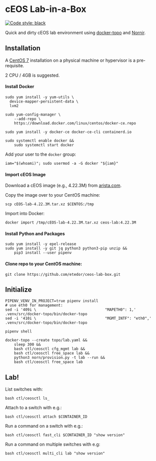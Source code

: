 # cEOS Lab-in-a-Box
[![Code style: black](https://img.shields.io/badge/code%20style-black-000000.svg)](https://github.com/psf/black)

Quick and dirty cEOS lab environment using [docker-topo](https://github.com/networkop/docker-topo) and [Nornir](https://github.com/nornir-automation/nornir).

## Installation
A [CentOS 7](http://mirrors.ocf.berkeley.edu/centos/7.7.1908/isos/x86_64/CentOS-7-x86_64-Minimal-1908.iso) installation on a physical machine or hypervisor is a pre-requisite.

2 CPU / 4GB is suggested.

#### Install Docker
```
sudo yum install -y yum-utils \
  device-mapper-persistent-data \
  lvm2
```

```
sudo yum-config-manager \
    --add-repo \
    https://download.docker.com/linux/centos/docker-ce.repo
```

```
sudo yum install -y docker-ce docker-ce-cli containerd.io
```

```
sudo systemctl enable docker &&
    sudo systemctl start docker
```

Add your user to the `docker` group:
```
iam="$(whoami)"; sudo usermod -a -G docker "${iam}"
```

#### Import cEOS Image

Download a cEOS image (e.g., 4.22.3M) from [arista.com](https://www.arista.com/en/support/software-download).

Copy the image over to your CentOS machine:
```
scp cEOS-lab-4.22.3M.tar.xz $CENTOS:/tmp
```

Import into Docker:
```
docker import /tmp/cEOS-lab-4.22.3M.tar.xz ceos-lab:4.22.3M
```

#### Install Python and Packages
```
sudo yum install -y epel-release
sudo yum install -y git jq python3 python3-pip unzip &&
    pip3 install --user pipenv
```

#### Clone repo to your CentOS machine:
```
git clone https://github.com/etedor/ceos-lab-box.git
```

## Initialize
```
PIPENV_VENV_IN_PROJECT=true pipenv install
# use eth0 for management:
sed -i '409i \                               "MAPETH0": 1,' .venv/src/docker-topo/bin/docker-topo
sed -i '410i \                               "MGMT_INTF": "eth0",' .venv/src/docker-topo/bin/docker-topo
```

```
pipenv shell
```

```
docker-topo --create topo/lab.yaml &&
    sleep 300 &&
    bash ctl/ceosctl cfg_mgmt lab &&
    bash ctl/ceosctl free_space lab &&
    python3 norn/provision.py -t lab --run &&
    bash ctl/ceosctl free_space lab
```

## Lab!
List switches with:
```
bash ctl/ceosctl ls_
```

Attach to a switch with e.g.:
```
bash ctl/ceosctl attach $CONTAINER_ID
```

Run a command on a switch with e.g.:
```
bash ctl/ceosctl fast_cli $CONTAINER_ID "show version"
```

Run a command on multiple switches with e.g:
```
bash ctl/ceosctl multi_cli lab "show version"
```
